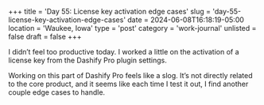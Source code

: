 +++
title = 'Day 55: License key activation edge cases'
slug = 'day-55-license-key-activation-edge-cases'
date = 2024-06-08T16:18:19-05:00
location = 'Waukee, Iowa'
type = 'post'
category = 'work-journal'
unlisted = false
draft = false
+++

I didn’t feel too productive today. I worked a little on the activation of a license key from the Dashify Pro plugin settings.

Working on this part of Dashify Pro feels like a slog. It’s not directly related to the core product, and it seems like each time I test it out, I find another couple edge cases to handle.
